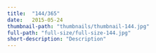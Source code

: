 ```yaml
---
title:  "144/365"
date:   2015-05-24
thumbnail-path: "thumbnails/thumbnail-144.jpg"
full-path: "full-size/full-size-144.jpg"
short-description: "Description"
---
```

